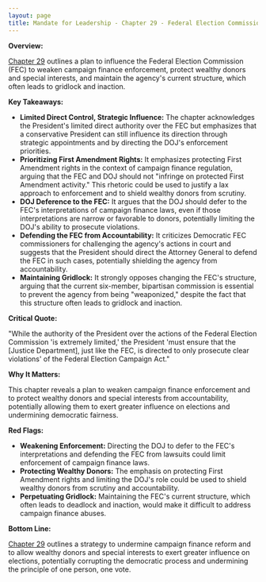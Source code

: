 ```yaml
---
layout: page
title: Mandate for Leadership - Chapter 29 - Federal Election Commission - TL;DR
---
```


**Overview:**

[Chapter 29](../../documents/project_2025_chapters/chapter_29.pdf) outlines a plan to influence the Federal Election Commission (FEC) to weaken campaign finance enforcement, protect wealthy donors and special interests, and maintain the agency's current structure, which often leads to gridlock and inaction.

**Key Takeaways:**

* **Limited Direct Control, Strategic Influence:** The chapter acknowledges the President's limited direct authority over the FEC but emphasizes that a conservative President can still influence its direction through strategic appointments and by directing the DOJ's enforcement priorities.
* **Prioritizing First Amendment Rights:** It emphasizes protecting First Amendment rights in the context of campaign finance regulation, arguing that the FEC and DOJ should not "infringe on protected First Amendment activity." This rhetoric could be used to justify a lax approach to enforcement and to shield wealthy donors from scrutiny.
* **DOJ Deference to the FEC:** It argues that the DOJ should defer to the FEC's interpretations of campaign finance laws, even if those interpretations are narrow or favorable to donors, potentially limiting the DOJ's ability to prosecute violations.
* **Defending the FEC from Accountability:** It criticizes Democratic FEC commissioners for challenging the agency's actions in court and suggests that the President should direct the Attorney General to defend the FEC in such cases, potentially shielding the agency from accountability.
* **Maintaining Gridlock:** It strongly opposes changing the FEC's structure, arguing that the current six-member, bipartisan commission is essential to prevent the agency from being "weaponized," despite the fact that this structure often leads to gridlock and inaction.

**Critical Quote:**

"While the authority of the President over the actions of the Federal Election Commission 'is extremely limited,' the President 'must ensure that the [Justice Department], just like the FEC, is directed to only prosecute clear violations' of the Federal Election Campaign Act."

**Why It Matters:**

This chapter reveals a plan to weaken campaign finance enforcement and to protect wealthy donors and special interests from accountability, potentially allowing them to exert greater influence on elections and undermining democratic fairness.

**Red Flags:**

* **Weakening Enforcement:**  Directing the DOJ to defer to the FEC's interpretations and defending the FEC from lawsuits could limit enforcement of campaign finance laws.
* **Protecting Wealthy Donors:**  The emphasis on protecting First Amendment rights and limiting the DOJ's role could be used to shield wealthy donors from scrutiny and accountability.
* **Perpetuating Gridlock:**  Maintaining the FEC's current structure, which often leads to deadlock and inaction, would make it difficult to address campaign finance abuses.

**Bottom Line:**

[Chapter 29](../../documents/project_2025_chapters/chapter_29.pdf) outlines a strategy to undermine campaign finance reform and to allow wealthy donors and special interests to exert greater influence on elections, potentially corrupting the democratic process and undermining the principle of one person, one vote. 
